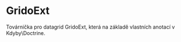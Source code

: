 GridoExt
========

Továrnička pro datagrid GridoExt, která na základě vlastních anotací v Kdyby\Doctrine.